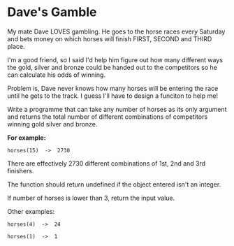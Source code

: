 # Dave's Gamble

My mate Dave LOVES gambling. He goes to the horse races every Saturday and bets money on which horses will finish FIRST, SECOND and THIRD place.

I'm a good friend, so I said I'd help him figure out how many different ways the gold, silver and bronze could be handed out to the competitors so he can calculate his odds of winning.

Problem is, Dave never knows how many horses will be entering the race until he gets to the track. I guess I'll have to design a funciton to help me!

Write a programme that can take any number of horses as its only argument and returns the total number of different combinations of competitors winning gold silver and bronze.

__For example:__

``` horses(15)  ->  2730 ```

There are effectively 2730 different combinations of 1st, 2nd and 3rd finishers.

The function should return undefined if the object entered isn't an integer.

If number of horses is lower than 3, return the input value.

Other examples:

```horses(4)  ->  24```

```horses(1)  ->  1```